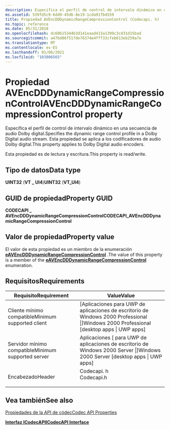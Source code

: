 ```yaml
---
description: Especifica el perfil de control de intervalo dinámico en una secuencia de audio Dolby digital. Esta propiedad se aplica a los codificadores de audio Dolby digital.
ms.assetid: 539fd5c9-6dd9-45d6-8e19-1cda91fb4559
title: Propiedad AVEncDDDynamicRangeCompressionControl (Codecapi. h)
ms.topic: reference
ms.date: 05/31/2018
ms.openlocfilehash: dc60b15344b3d141eaad415a1399c3cd31d15bad
ms.sourcegitcommit: a47bd86f517de76374e4fff33cfeb613eb259a7e
ms.translationtype: MT
ms.contentlocale: es-ES
ms.lasthandoff: 01/06/2021
ms.locfileid: "103806565"
---
```

# <a name="avencdddynamicrangecompressioncontrol-property"></a><span data-ttu-id="8d44b-104">Propiedad AVEncDDDynamicRangeCompressionControl</span><span class="sxs-lookup"><span data-stu-id="8d44b-104">AVEncDDDynamicRangeCompressionControl property</span></span>

<span data-ttu-id="8d44b-105">Especifica el perfil de control de intervalo dinámico en una secuencia de audio Dolby digital.</span><span class="sxs-lookup"><span data-stu-id="8d44b-105">Specifies the dynamic range control profile in a Dolby Digital audio stream.</span></span> <span data-ttu-id="8d44b-106">Esta propiedad se aplica a los codificadores de audio Dolby digital.</span><span class="sxs-lookup"><span data-stu-id="8d44b-106">This property applies to Dolby Digital audio encoders.</span></span>

<span data-ttu-id="8d44b-107">Esta propiedad es de lectura y escritura.</span><span class="sxs-lookup"><span data-stu-id="8d44b-107">This property is read/write.</span></span>

## <a name="data-type"></a><span data-ttu-id="8d44b-108">Tipo de datos</span><span class="sxs-lookup"><span data-stu-id="8d44b-108">Data type</span></span>

<span data-ttu-id="8d44b-109">**UINT32** (**VT \_ UI4**)</span><span class="sxs-lookup"><span data-stu-id="8d44b-109">**UINT32** (**VT\_UI4**)</span></span>

## <a name="property-guid"></a><span data-ttu-id="8d44b-110">GUID de propiedad</span><span class="sxs-lookup"><span data-stu-id="8d44b-110">Property GUID</span></span>

<span data-ttu-id="8d44b-111">**CODECAPI \_ AVEncDDDynamicRangeCompressionControl**</span><span class="sxs-lookup"><span data-stu-id="8d44b-111">**CODECAPI\_AVEncDDDynamicRangeCompressionControl**</span></span>

## <a name="property-value"></a><span data-ttu-id="8d44b-112">Valor de propiedad</span><span class="sxs-lookup"><span data-stu-id="8d44b-112">Property value</span></span>

<span data-ttu-id="8d44b-113">El valor de esta propiedad es un miembro de la enumeración [**eAVEncDDDynamicRangeCompressionControl**](/windows/win32/api/codecapi/ne-codecapi-eavencdddynamicrangecompressioncontrol) .</span><span class="sxs-lookup"><span data-stu-id="8d44b-113">The value of this property is a member of the [**eAVEncDDDynamicRangeCompressionControl**](/windows/win32/api/codecapi/ne-codecapi-eavencdddynamicrangecompressioncontrol) enumeration.</span></span>

## <a name="requirements"></a><span data-ttu-id="8d44b-114">Requisitos</span><span class="sxs-lookup"><span data-stu-id="8d44b-114">Requirements</span></span>



| <span data-ttu-id="8d44b-115">Requisito</span><span class="sxs-lookup"><span data-stu-id="8d44b-115">Requirement</span></span> | <span data-ttu-id="8d44b-116">Value</span><span class="sxs-lookup"><span data-stu-id="8d44b-116">Value</span></span> |
|-------------------------------------|---------------------------------------------------------------------------------------|
| <span data-ttu-id="8d44b-117">Cliente mínimo compatible</span><span class="sxs-lookup"><span data-stu-id="8d44b-117">Minimum supported client</span></span><br/> | <span data-ttu-id="8d44b-118">\[Aplicaciones para UWP de aplicaciones de escritorio de Windows 2000 Professional \|\]</span><span class="sxs-lookup"><span data-stu-id="8d44b-118">Windows 2000 Professional \[desktop apps \| UWP apps\]</span></span><br/>                     |
| <span data-ttu-id="8d44b-119">Servidor mínimo compatible</span><span class="sxs-lookup"><span data-stu-id="8d44b-119">Minimum supported server</span></span><br/> | <span data-ttu-id="8d44b-120">Aplicaciones \[ para UWP de aplicaciones de escritorio de Windows 2000 Server \|\]</span><span class="sxs-lookup"><span data-stu-id="8d44b-120">Windows 2000 Server \[desktop apps \| UWP apps\]</span></span><br/>                           |
| <span data-ttu-id="8d44b-121">Encabezado</span><span class="sxs-lookup"><span data-stu-id="8d44b-121">Header</span></span><br/>                   | <dl> <span data-ttu-id="8d44b-122"><dt>Codecapi. h</dt></span><span class="sxs-lookup"><span data-stu-id="8d44b-122"><dt>Codecapi.h</dt></span></span> </dl> |



## <a name="see-also"></a><span data-ttu-id="8d44b-123">Vea también</span><span class="sxs-lookup"><span data-stu-id="8d44b-123">See also</span></span>

<dl> <dt>

[<span data-ttu-id="8d44b-124">Propiedades de la API de códec</span><span class="sxs-lookup"><span data-stu-id="8d44b-124">Codec API Properties</span></span>](codec-api-properties.md)
</dt> <dt>

[<span data-ttu-id="8d44b-125">**Interfaz ICodecAPI**</span><span class="sxs-lookup"><span data-stu-id="8d44b-125">**ICodecAPI Interface**</span></span>](/windows/desktop/api/Strmif/nn-strmif-icodecapi)
</dt> </dl>

 

